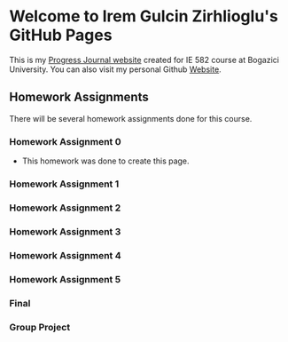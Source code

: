 # Welcome to Irem Gulcin Zirhlioglu's GitHub Pages

This is my [Progress Journal website](https://bu-ie-582.github.io/fall21-iremgulcin/) created for IE 582 course at Bogazici University. You can also visit my personal Github [Website](https://github.com/iremgulcin). 

## Homework Assignments

There will be several homework assignments done for this course.

### Homework Assignment 0

- This homework was done to create this page.

### Homework Assignment 1

### Homework Assignment 2

### Homework Assignment 3

### Homework Assignment 4

### Homework Assignment 5

### Final

### Group Project
